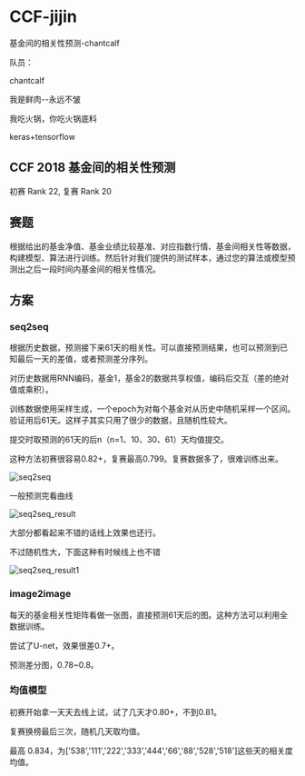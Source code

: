 # CCF-jijin
基金间的相关性预测-chantcalf

队员：

chantcalf

我是鲜肉--永远不皱

我吃火锅，你吃火锅底料

keras+tensorflow

## CCF 2018 基金间的相关性预测 
初赛 Rank 22, 复赛 Rank 20

## 赛题
根据给出的基金净值、基金业绩比较基准、对应指数行情、基金间相关性等数据，构建模型、算法进行训练。然后针对我们提供的测试样本，通过您的算法或模型预测出之后一段时间内基金间的相关性情况。

## 方案

### seq2seq
根据历史数据，预测接下来61天的相关性。可以直接预测结果，也可以预测到已知最后一天的差值，或者预测差分序列。

对历史数据用RNN编码，基金1，基金2的数据共享权值，编码后交互（差的绝对值或乘积）。

训练数据使用采样生成，一个epoch为对每个基金对从历史中随机采样一个区间。验证用后61天。这样子其实只用了很少的数据，且随机性较大。

提交时取预测的61天的后n（n=1、10、30、61）天均值提交。

这种方法初赛很容易0.82+，复赛最高0.799。复赛数据多了，很难训练出来。

![seq2seq](https://github.com/chantcalf/CCF-jijin/blob/master/seq2seq.png)

一般预测完看曲线

![seq2seq_result](https://github.com/chantcalf/CCF-jijin/blob/master/result.png)

大部分都看起来不错的话线上效果也还行。

不过随机性大，下面这种有时候线上也不错

![seq2seq_result1](https://github.com/chantcalf/CCF-jijin/blob/master/result1.png)

### image2image

每天的基金相关性矩阵看做一张图，直接预测61天后的图。这种方法可以利用全数据训练。

尝试了U-net，效果很差0.7+。

预测差分图，0.78~0.8。


### 均值模型

初赛开始拿一天天去线上试，试了几天才0.80+，不到0.81。

复赛换榜最后三次，随机几天取均值。

最高 0.834，为['538','111','222','333','444','66','88','528','518']这些天的相关度均值。

